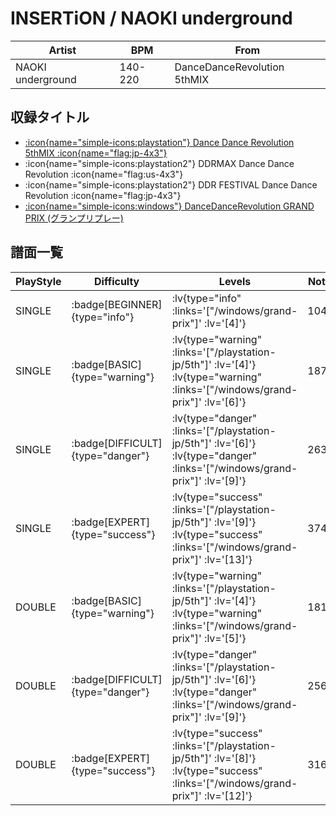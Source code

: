 # INSERTiON / NAOKI underground

|Artist|BPM|From|
|------|---|----|
|NAOKI underground|140-220|DanceDanceRevolution 5thMIX|

## 収録タイトル

- [ :icon{name="simple-icons:playstation"} Dance Dance Revolution 5thMIX :icon{name="flag:jp-4x3"} ](/playstation-jp/5th)
- :icon{name="simple-icons:playstation2"} DDRMAX Dance Dance Revolution :icon{name="flag:us-4x3"}
- :icon{name="simple-icons:playstation2"} DDR FESTIVAL Dance Dance Revolution :icon{name="flag:jp-4x3"}
- [ :icon{name="simple-icons:windows"} DanceDanceRevolution GRAND PRIX (グランプリプレー)](/windows/grand-prix)

## 譜面一覧

|PlayStyle|Difficulty|Levels|Notes|Movie|
|---------|----------|------|-----|-----|
|SINGLE| :badge[BEGINNER]{type="info"} | :lv{type="info" :links='["/windows/grand-prix"]' :lv='[4]'} |104/0||
|SINGLE| :badge[BASIC]{type="warning"} | :lv{type="warning" :links='["/playstation-jp/5th"]' :lv='[4]'}  :lv{type="warning" :links='["/windows/grand-prix"]' :lv='[6]'} |187/0||
|SINGLE| :badge[DIFFICULT]{type="danger"} | :lv{type="danger" :links='["/playstation-jp/5th"]' :lv='[6]'}  :lv{type="danger" :links='["/windows/grand-prix"]' :lv='[9]'} |263/0||
|SINGLE| :badge[EXPERT]{type="success"} | :lv{type="success" :links='["/playstation-jp/5th"]' :lv='[9]'}  :lv{type="success" :links='["/windows/grand-prix"]' :lv='[13]'} |374/0||
|DOUBLE| :badge[BASIC]{type="warning"} | :lv{type="warning" :links='["/playstation-jp/5th"]' :lv='[4]'}  :lv{type="warning" :links='["/windows/grand-prix"]' :lv='[5]'} |181/0||
|DOUBLE| :badge[DIFFICULT]{type="danger"} | :lv{type="danger" :links='["/playstation-jp/5th"]' :lv='[6]'}  :lv{type="danger" :links='["/windows/grand-prix"]' :lv='[9]'} |256/0||
|DOUBLE| :badge[EXPERT]{type="success"} | :lv{type="success" :links='["/playstation-jp/5th"]' :lv='[8]'}  :lv{type="success" :links='["/windows/grand-prix"]' :lv='[12]'} |316/0||
